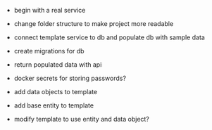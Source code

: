 * begin with a real service 
* change folder structure to make project more readable
* connect template service to db and populate db with sample data
* create migrations for db
* return populated data with api
* docker secrets for storing passwords?


* add data objects to template
* add base entity to template 
* modify template to use entity and data object?

